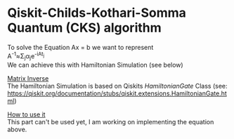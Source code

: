 # Qiskit-Childs-Kothari-Somma Quantum (CKS) algorithm 

To solve the Equation Ax = b we want to represent <br />
A<sup>-1</sup>≈Σ<sub>j</sub>α<sub>j</sub>e<sup>-iAt<sub>j</sub></sup><br />
We can achieve this with Hamiltonian Simulation (see below)




<ins>Matrix Inverse</ins><br />
The Hamiltonian Simulation is based on Qiskits *HamiltonianGate* Class (see: https://qiskit.org/documentation/stubs/qiskit.extensions.HamiltonianGate.html) 

<ins>How to use it</ins><br />
This part can't be used yet, I am working on implementing the equation above.


